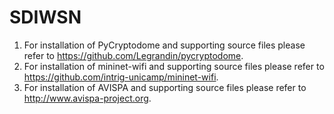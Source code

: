 # SDIWSN
1) For installation of PyCryptodome and supporting source files please refer to https://github.com/Legrandin/pycryptodome.
2) For installation of mininet-wifi and supporting source files please refer to https://github.com/intrig-unicamp/mininet-wifi.
3) For installation of AVISPA and supporting source files please refer to http://www.avispa-project.org.

